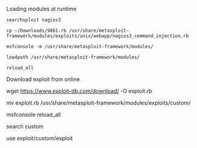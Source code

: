 Loading modules at runtime
```shell-session
searchsploit nagios3
```
```shell-session
cp ~/Downloads/9861.rb /usr/share/metasploit-framework/modules/exploits/unix/webapp/nagios3_command_injection.rb
```
```shell-session
msfconsole -m /usr/share/metasploit-framework/modules/
```
```shell-session
loadpath /usr/share/metasploit-framework/modules/
```
```shell-session
reload_all
```


Download exploit from online

wget https://www.exploit-db.com/download/<exploit-id> -O exploit.rb

mv exploit.rb /usr/share/metasploit-framework/modules/exploits/custom/


msfconsole
reload_all

search custom

use exploit/custom/exploit
